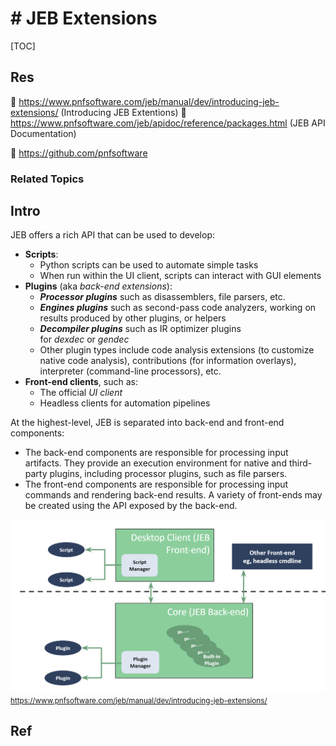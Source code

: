 # # JEB Extensions

[TOC]



## Res
📂 https://www.pnfsoftware.com/jeb/manual/dev/introducing-jeb-extensions/ (Introducing JEB Extentions)
📂 https://www.pnfsoftware.com/jeb/apidoc/reference/packages.html (JEB API Documentation)

🚧 https://github.com/pnfsoftware



### Related Topics



## Intro
JEB offers a rich API that can be used to develop:
- **Scripts**:
    - Python scripts can be used to automate simple tasks
    - When run within the UI client, scripts can interact with GUI elements
- **Plugins** (aka _back-end extensions_):
    - **_Processor plugins_** such as disassemblers, file parsers, etc.
    - **_Engines plugins_** such as second-pass code analyzers, working on results produced by other plugins, or helpers
    - **_Decompiler plugins_** such as IR optimizer plugins for _dexdec_ or _gendec_
    - Other plugin types include code analysis extensions (to customize native code analysis), contributions (for information overlays), interpreter (command-line processors), etc.
- **Front-end clients**, such as:
    - The official _UI client_
    - Headless clients for automation pipelines

At the highest-level, JEB is separated into back-end and front-end components:
- The back-end components are responsible for processing input artifacts. They provide an execution environment for native and third-party plugins, including processor plugins, such as file parsers.
- The front-end components are responsible for processing input commands and rendering back-end results. A variety of front-ends may be created using the API exposed by the back-end.

![](../../../../../../Assets/Pics/Pasted%20image%2020240507191822.png)
<small>https://www.pnfsoftware.com/jeb/manual/dev/introducing-jeb-extensions/</small>



## Ref
